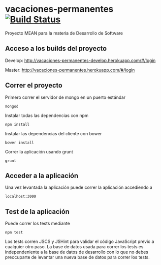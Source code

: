 # vacaciones-permanentes [![Build Status](https://travis-ci.org/robaud/vacaciones-permanentes.svg?branch=develop)](https://travis-ci.org/robaud/vacaciones-permanentes)
Proyecto MEAN para la materia de Desarrollo de Software

## Acceso a los builds del proyecto

Develop: http://vacaciones-permanentes-develop.herokuapp.com/#/login

Master: http://vacaciones-permanentes.herokuapp.com/#/login

## Correr el proyecto

Primero correr el servidor de mongo en un puerto estándar
```
mongod
```

Instalar todas las dependencias con npm
```
npm install
```

Instalar las dependencias del cliente con bower
```
bower install
```

Correr la aplicación usando grunt
```
grunt
```

## Acceder a la aplicación

Una vez levantada la aplicación puede correr la aplicación
accediendo a
```
localhost:3000
```

## Test de la aplicación

Puede correr los tests mediante
```
npm test
```

Los tests corren JSCS y JSHint para validar el
código JavaScript previo a cualquier otro paso.
La base de datos usada para correr los tests es
independeniente a la base de datos de desarrollo
con lo que no debes preocuparte de levantar una
nueva base de datos para correr los tests.
